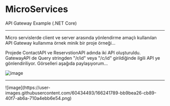 # MicroServices
API Gateway  Example (.NET Core)

<hr/>

Micro servislerde client ve server arasında yönlendirme amaçlı kullanılan API Gateway kullanıma örnek minik bir proje örneği...

Projede ContactAPI ve ReservstionAPI adında iki API oluşturuldu. 
GatewayAPI de Query stringden "/r/id" veya "/c/id" girildiğinde ilgili API ye gönlendiriliyor. Görselleri aşağıda paylaşıyorum...

![image](https://user-images.githubusercontent.com/60434493/166241603-df12c0d0-5a70-45c5-85ab-3eff62a82d62.png)

<hr/>
![image](https://user-images.githubusercontent.com/60434493/166241789-bb9bea26-cb89-40f7-ab6a-710a4ebb6e54.png)




